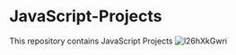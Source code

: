 # JavaScript-Projects
This repository contains JavaScript Projects
![l26hXkGwri](https://github.com/Rupali1407/JavaScript-Projects/assets/123893797/c2ee9917-20ca-4f90-8a0d-72a83e81a393)
